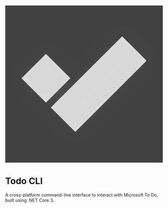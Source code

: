 ![Todo CLI logo](./assets/logo.png)

# Todo CLI

A cross-platform command-line interface to interact with Microsoft To Do, built using .NET Core 3.